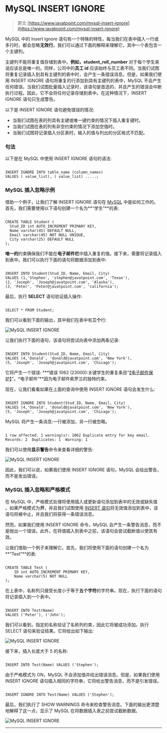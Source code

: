 # MySQL INSERT IGNORE

> 原文:[https://www.javatpoint.com/mysql-insert-ignore](https://www.javatpoint.com/mysql-insert-ignore)

MySQL 中的 Insert Ignore 语句有一个特殊的特性，每当我们在表中插入一行或多行时，都会忽略**无效行**。我们可以通过下面的解释来理解它，其中一个表包含一个主键列。

主键列不能将重复值存储到表中。**例如，student_roll_number** 对于每个学生来说应该总是唯一的。同样，公司中的**员工 id** 应该始终与员工表不同。当我们试图将重复记录插入到具有主键列的表中时，会产生一条错误消息。但是，如果我们使用 INSERT IGNORE 语句将重复的行添加到具有主键列的表中，MySQL 不会产生任何错误。当我们试图批量插入记录时，该语句是首选的，并且产生的错误会中断执行过程。因此，它不会将任何记录存储到表中。在这种情况下，INSERT IGNORE 语句只生成警告。

以下是 INSERT IGNORE 语句避免错误的情况:

*   当我们试图在表的列具有主键或唯一键约束的情况下插入重复键时。
*   当我们试图在表的列有非空约束的情况下添加空值时。
*   当我们试图将记录插入分区表时，输入的值与列出的分区格式不匹配。

### 句法

以下是在 MySQL 中使用 INSERT IGNORE 语句的语法:

```

INSERT IGNORE INTO table_name (column_names)
VALUES ( value_list), ( value_list) .....;

```

### MySQL 插入忽略示例

借助一个例子，让我们了解 INSERT IGNORE 语句在 [MySQL](https://www.javatpoint.com/mysql-tutorial) 中是如何工作的。首先，我们需要使用以下语句创建一个名为**“学生”**的表:

```

CREATE TABLE Student (
  Stud_ID int AUTO_INCREMENT PRIMARY KEY,
  Name varchar(45) DEFAULT NULL,
  Email varchar(45) NOT NULL UNIQUE,
  City varchar(25) DEFAULT NULL
);

```

**唯一的**约束确保我们不能在**电子邮件栏**中插入重复的值。接下来，需要将记录插入到表中。我们可以执行下面的语句将数据添加到表中:

```

INSERT INTO Student(Stud_ID, Name, Email, City) 
VALUES (1,'Stephen', 'stephen@javatpoint.com', 'Texax'), 
(2, 'Joseph', 'Joseph@javatpoint.com', 'Alaska'), 
(3, 'Peter', 'Peter@javatpoint.com', 'california');

```

最后，执行 **SELECT** 语句验证插入操作:

```

SELECT * FROM Student;

```

我们可以看到下面的输出，其中我们在表中有**三个**行:

![MySQL INSERT IGNORE](../Images/e696ae20ffb93fd490fa4ff7f94caaf4.png)

让我们执行下面的语句，该语句将尝试向表中添加两条记录:

```

INSERT INTO Student(Stud_ID, Name, Email, City) 
VALUES (4,'Donald', 'donald@javatpoint.com', 'New York'), 
(5, 'Joseph', 'Joseph@javatpoint.com', 'Chicago');

```

它将产生一个错误: ***错误 1062 (23000):关键学生的重复条目“[【电子邮件保护】](/cdn-cgi/l/email-protection)”。*电子邮件“**因为电子邮件紫罗兰的独特约束。

现在，让我们看看如果在上面的查询中使用 INSERT IGNORE 语句会发生什么:

```

INSERT IGNORE INTO Student(Stud_ID, Name, Email, City) 
VALUES (4,'Donald', 'donald@javatpoint.com', 'New York'), 
(5, 'Joseph', 'Joseph@javatpoint.com', 'Chicago');

```

MySQL 将产生一条消息:一行被添加，另一行被忽略。

```

1 row affected, 1 warning(s): 1062 Duplicate entry for key email.
Records: 2  Duplicates: 1  Warning: 1

```

我们可以使用**显示警告**命令来查看详细的警告:

![MySQL INSERT IGNORE](../Images/ed4f7db6cde50481af72adbaa7fd3f7d.png)

因此，我们可以说，如果我们使用 INSERT IGNORE 语句，MySQL 会给出警告，而不是发出错误。

### MySQL 插入忽略和严格模式

在 MySQL 中，严格模式处理将使用插入或更新语句添加到表中的无效或缺失值 。如果严格模式为**开**，并且我们试图使用 [INSERT 语句](https://www.javatpoint.com/mysql-insert)将无效值添加到表中，该语句将被中止，并且我们将获得一条错误消息。

然而，如果我们使用 INSERT IGNORE 命令，MySQL 会产生一条警告消息，而不是抛出一个错误。此外，在将值插入到表中之前，该语句会尝试截断值以使其有效。

让我们借助一个例子来理解它。首先，我们将使用下面的语句创建一个名为**“Test”**的表:

```

CREATE TABLE Test (
	ID int AUTO_INCREMENT PRIMARY KEY,
	Name varchar(5) NOT NULL
);

```

在上表中，名称列只接受长度小于等于**五个字符**的字符串。现在，执行下面的语句将记录插入到一个表中。

```

INSERT INTO Test(Name)
VALUES ('Peter'), ('John');

```

我们可以看到，指定的名称验证了名称列约束，因此它将被成功添加。执行 SELECT 语句来验证结果。它将给出如下输出:

![MySQL INSERT IGNORE](../Images/600a2ece1085ab8806742658723103c7.png)

接下来，插入长度大于 5 的名称:

```

INSERT INTO Test(Name) VALUES ('Stephen');

```

由于严格模式为 ON，MySQL 不会添加值并给出错误消息。但是，如果我们使用 INSERT IGNORE 语句插入相同的字符串，它将给出警告消息，而不是引发错误。

```

INSERT IGNORE INTO Test(Name) VALUES ('Stephen');

```

最后，我们执行了 SHOW WARNINGS 命令来检查警告消息。下面的输出更清楚地解释了这一点，显示了 MySQL 在将数据插入表之前尝试截断数据。

![MySQL INSERT IGNORE](../Images/cd7af613ef5f98efe48a8cfc6a531723.png)

* * *